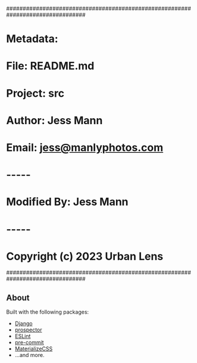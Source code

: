 ################################################################################
#                                                                              #
# Metadata:                                                                    #
#                                                                              #
# 	File: README.md                                                            #
# 	Project: src                                                               #
#
# 	Author: Jess Mann                                                          #
# 	Email: jess@manlyphotos.com                                                #
#                                                                              #
# 	-----                                                                      #
#                                                                              #
#
# 	Modified By: Jess Mann                                                     #
#                                                                              #
# 	-----                                                                      #
#                                                                              #
# 	Copyright (c) 2023 Urban Lens                                              #
################################################################################
## About
Built with the following packages:
- [Django](https://www.djangoproject.com/)
- [prospector](https://prospector.landscape.io/en/master/)
- [ESLint](https://eslint.org/)
- [pre-commit](https://pre-commit.com/)
- [MaterializeCSS](https://materializecss.com/)
- ...and more.